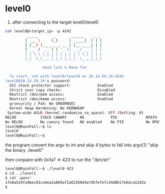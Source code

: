 # level0 

1. after connecting to the target level0/level0

```bash
ssh level0@<target_ip> -p 4242
          _____       _       ______    _ _ 
         |  __ \     (_)     |  ____|  | | |
         | |__) |__ _ _ _ __ | |__ __ _| | |
         |  _  /  _` | | '_ \|  __/ _` | | |
         | | \ \ (_| | | | | | | | (_| | | |
         |_|  \_\__,_|_|_| |_|_|  \__,_|_|_|

                 Good luck & Have fun

  To start, ssh with level0/level0 on 10.14.59.34:4242
level0@10.14.59.34's password: 
  GCC stack protector support:            Enabled
  Strict user copy checks:                Disabled
  Restrict /dev/mem access:               Enabled
  Restrict /dev/kmem access:              Enabled
  grsecurity / PaX: No GRKERNSEC
  Kernel Heap Hardening: No KERNHEAP
 System-wide ASLR (kernel.randomize_va_space): Off (Setting: 0)
RELRO           STACK CANARY      NX            PIE             RPATH      RUNPATH      FILE
No RELRO        No canary found   NX enabled    No PIE          No RPATH   No RUNPATH   /home/user/level0/level0
level0@RainFall:~$ ls
level0
level0@RainFall:~$ 
```


the program convert the argv to int and skip 4 bytes to fall into argv\[1\] "skip the binary ./level0" 

then conpaire with 0x1a7 => 423  to run the "/bin/sh"

```bash
level0@RainFall:~$ ./level0 423
$ cd ../level1
$ cat .pass*
1fe8a524fa4bec01ca4ea2a869af2a02260d4a7d5fe7e7c24d8617e6dca12d3a
$ 
```